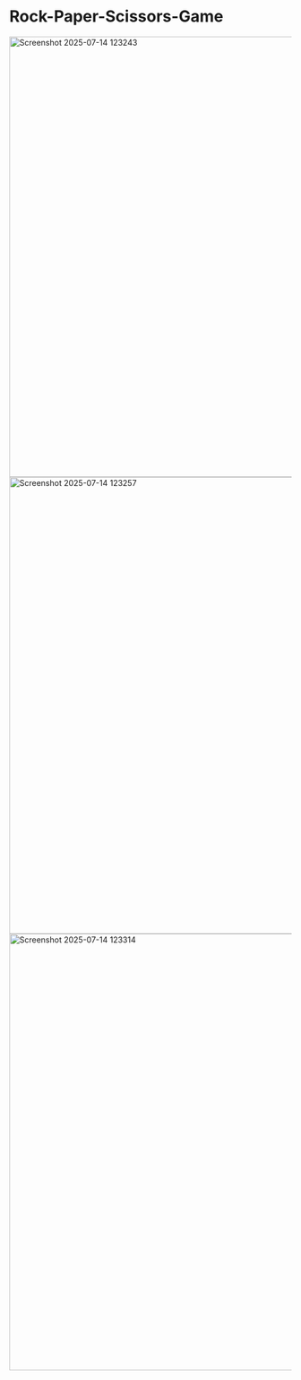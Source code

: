# Rock-Paper-Scissors-Game

<img width="1725" height="786" alt="Screenshot 2025-07-14 123243" src="https://github.com/user-attachments/assets/ee7d25e3-7205-4ab6-b7f2-518f28b9f452" />
<img width="1465" height="815" alt="Screenshot 2025-07-14 123257" src="https://github.com/user-attachments/assets/2c3a53a3-672f-4e4d-b019-0e96dcfb810c" />
<img width="1377" height="779" alt="Screenshot 2025-07-14 123314" src="https://github.com/user-attachments/assets/b1148468-cd9b-42ae-be93-0419a46d2816" />
